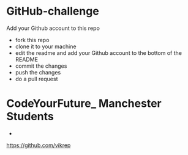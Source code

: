 # GitHub-challenge

Add your Github account to this repo 
- fork this repo
- clone it to your machine
- edit the readme and add your Github account to the bottom of the README 
- commit the changes 
- push the changes
- do a pull request


# CodeYourFuture_ Manchester Students
- 
https://github.com/vikrep